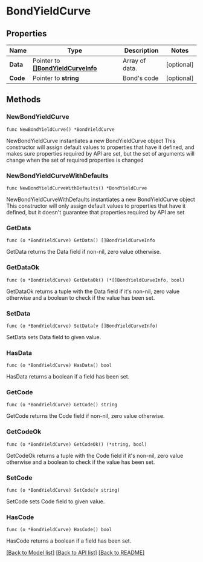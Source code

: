 # BondYieldCurve

## Properties

Name | Type | Description | Notes
------------ | ------------- | ------------- | -------------
**Data** | Pointer to [**[]BondYieldCurveInfo**](BondYieldCurveInfo.md) | Array of data. | [optional] 
**Code** | Pointer to **string** | Bond&#39;s code | [optional] 

## Methods

### NewBondYieldCurve

`func NewBondYieldCurve() *BondYieldCurve`

NewBondYieldCurve instantiates a new BondYieldCurve object
This constructor will assign default values to properties that have it defined,
and makes sure properties required by API are set, but the set of arguments
will change when the set of required properties is changed

### NewBondYieldCurveWithDefaults

`func NewBondYieldCurveWithDefaults() *BondYieldCurve`

NewBondYieldCurveWithDefaults instantiates a new BondYieldCurve object
This constructor will only assign default values to properties that have it defined,
but it doesn't guarantee that properties required by API are set

### GetData

`func (o *BondYieldCurve) GetData() []BondYieldCurveInfo`

GetData returns the Data field if non-nil, zero value otherwise.

### GetDataOk

`func (o *BondYieldCurve) GetDataOk() (*[]BondYieldCurveInfo, bool)`

GetDataOk returns a tuple with the Data field if it's non-nil, zero value otherwise
and a boolean to check if the value has been set.

### SetData

`func (o *BondYieldCurve) SetData(v []BondYieldCurveInfo)`

SetData sets Data field to given value.

### HasData

`func (o *BondYieldCurve) HasData() bool`

HasData returns a boolean if a field has been set.

### GetCode

`func (o *BondYieldCurve) GetCode() string`

GetCode returns the Code field if non-nil, zero value otherwise.

### GetCodeOk

`func (o *BondYieldCurve) GetCodeOk() (*string, bool)`

GetCodeOk returns a tuple with the Code field if it's non-nil, zero value otherwise
and a boolean to check if the value has been set.

### SetCode

`func (o *BondYieldCurve) SetCode(v string)`

SetCode sets Code field to given value.

### HasCode

`func (o *BondYieldCurve) HasCode() bool`

HasCode returns a boolean if a field has been set.


[[Back to Model list]](../README.md#documentation-for-models) [[Back to API list]](../README.md#documentation-for-api-endpoints) [[Back to README]](../README.md)



